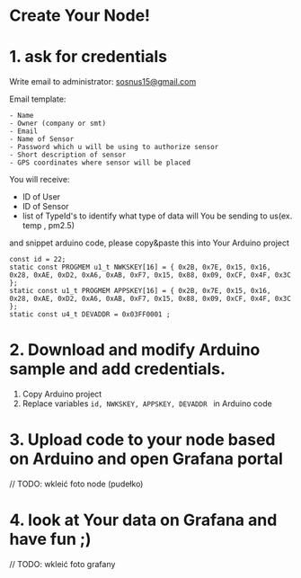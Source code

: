 # Create Your Node!

# 1. ask for credentials

Write email to administrator: sosnus15@gmail.com

Email template: 

```
- Name
- Owner (company or smt)
- Email 
- Name of Sensor
- Password which u will be using to authorize sensor
- Short description of sensor
- GPS coordinates where sensor will be placed
```

You will receive:

- ID of User
- ID of Sensor
- list of TypeId's to identify what type of data will You be sending to us(ex. temp , pm2.5)

and snippet arduino code, please copy&paste this into Your Arduino project
```
const id = 22;
static const PROGMEM u1_t NWKSKEY[16] = { 0x2B, 0x7E, 0x15, 0x16, 0x28, 0xAE, 0xD2, 0xA6, 0xAB, 0xF7, 0x15, 0x88, 0x09, 0xCF, 0x4F, 0x3C };
static const u1_t PROGMEM APPSKEY[16] = { 0x2B, 0x7E, 0x15, 0x16, 0x28, 0xAE, 0xD2, 0xA6, 0xAB, 0xF7, 0x15, 0x88, 0x09, 0xCF, 0x4F, 0x3C };
static const u4_t DEVADDR = 0x03FF0001 ;
```

# 2. Download and modify Arduino sample and add credentials.

1. Copy Arduino project
2. Replace variables `id, NWKSKEY, APPSKEY, DEVADDR ` in Arduino code

# 3. Upload code to your node based on Arduino and open Grafana portal

// TODO: wkleić foto node (pudełko)
# 4. look at Your data on Grafana and have fun ;)

// TODO: wkleić foto grafany
